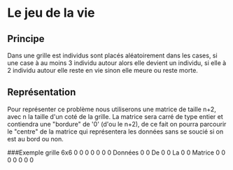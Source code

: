 # Le jeu de la vie

## Principe
Dans une grille est individus sont placés aléatoirement dans les cases, si une case à au moins 3 individu autour alors elle devient un individu, si elle à 2 individu autour elle reste en vie sinon elle meure ou reste morte.

## Représentation
Pour représenter ce problème nous utiliserons une matrice de taille n+2, avec n la taille d'un coté de la grille. La matrice sera carré de type entier et contiendra une "bordure" de '0' (d'ou le n+2), de ce fait on pourra parcourir le "centre" de la matrice qui représentera les données sans se soucié si on est au bord ou non.

###Exemple grille 6x6
    0 0 0 0 0 0
    0 Données 0
    0   De    0
    0   La    0
    0 Matrice 0
    0 0 0 0 0 0

